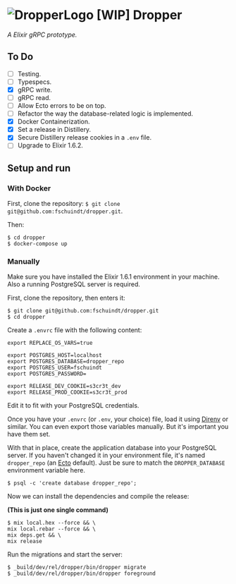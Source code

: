 # ![DropperLogo](https://s18.postimg.org/43c8wcpi1/eyedropper_small.png) [WIP] Dropper
*A Elixir gRPC prototype.*

## To Do
- [ ] Testing.
- [ ] Typespecs.
- [x] gRPC write.
- [ ] gRPC read.
- [ ] Allow Ecto errors to be on top.
- [ ] Refactor the way the database-related logic is implemented.
- [x] Docker Containerization.
- [x] Set a release in Distillery.
- [x] Secure Distillery release cookies in a `.env` file.
- [ ] Upgrade to Elixir 1.6.2.

## Setup and run

### With Docker
First, clone the repository: `$ git clone git@github.com:fschuindt/dropper.git`.

Then:
```
$ cd dropper
$ docker-compose up
```

### Manually
Make sure you have installed the Elixir 1.6.1 environment in your machine. Also a running PostgreSQL server is required.

First, clone the repository, then enters it:
```
$ git clone git@github.com:fschuindt/dropper.git
$ cd dropper
```

Create a `.envrc` file with the following content:
```
export REPLACE_OS_VARS=true

export POSTGRES_HOST=localhost
export POSTGRES_DATABASE=dropper_repo
export POSTGRES_USER=fschuindt
export POSTGRES_PASSWORD=

export RELEASE_DEV_COOKIE=s3cr3t_dev
export RELEASE_PROD_COOKIE=s3cr3t_prod
```

Edit it to fit with your PostgreSQL credentials.

Once you have your `.envrc` (or `.env`, your choice) file, load it using [Direnv](https://github.com/direnv/direnv) or similar. You can even export those variables manually. But it's important you have them set.

With that in place, create the application database into your PostgreSQL server. If you haven't changed it in your environment file, it's named `dropper_repo` (an [Ecto](https://github.com/elixir-ecto/ecto) default). Just be sure to match the `DROPPER_DATABASE` environment variable here.
```
$ psql -c 'create database dropper_repo';
```

Now we can install the dependencies and compile the release:

**(This is just one single command)**
```
$ mix local.hex --force && \
mix local.rebar --force && \
mix deps.get && \
mix release
```

Run the migrations and start the server:
```
$ _build/dev/rel/dropper/bin/dropper migrate
$ _build/dev/rel/dropper/bin/dropper foreground
```
